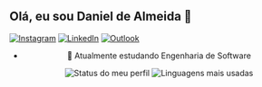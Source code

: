 ## Olá, eu sou Daniel de Almeida 👋

[![Instagram](https://img.shields.io/badge/Instagram-E4405F?style=for-the-badge&logo=instagram&logoColor=white)](https://instagram.com/daniboyreal)
[![LinkedIn](https://img.shields.io/badge/LinkedIn-0077B5?style=for-the-badge&logo=linkedin&logoColor=white)](https://linkedin.com/in/daniel-de-almeida-b498531b2)
[![Outlook](https://img.shields.io/badge/Microsoft_Outlook-0078D4?style=for-the-badge&logo=Outlook&logoColor=white)](mailto:danieldealmeidadev@outlook.com)


<div align="center" >

- 🌱 Atualmente estudando Engenharia de Software

  ![Status do meu perfil](https://github-readme-stats.vercel.app/api?username=DanieldeAlmeida2024&show_icons=true&theme=tokyonight)
  ![Linguagens mais usadas](https://github-readme-stats.vercel.app/api/top-langs/?username=DanieldeAlmeida2024&layout=compact&theme=tokyonight)
  
<!-- [![Readme Card](https://github-readme-stats.vercel.app/api/pin/?username=DanieldeAlmeida2024&repo=COLOCAR O REPOSITORIO AQUI)](https://github.com/anuraghazra/github-readme-stats) -->

</div>
